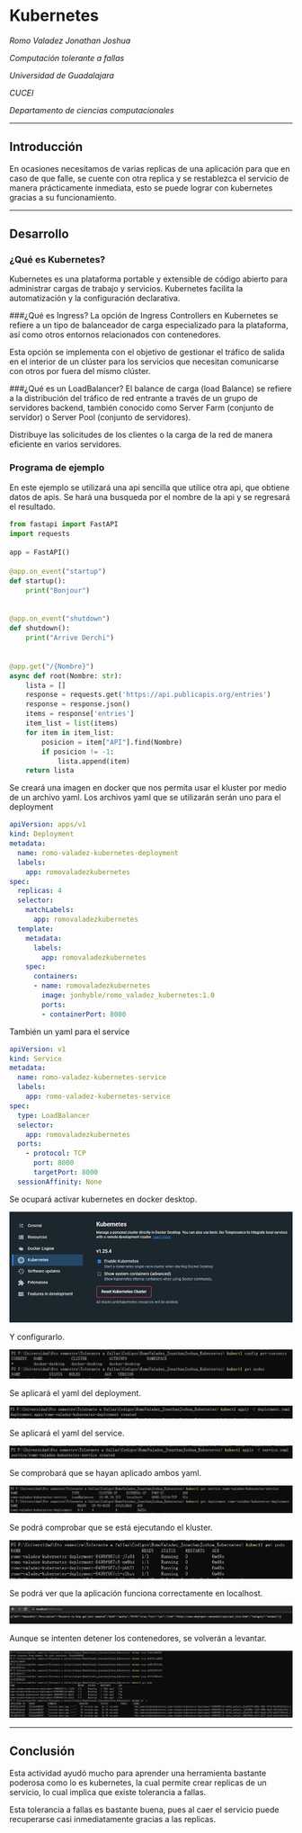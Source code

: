 # Kubernetes
_Romo Valadez Jonathan Joshua_

_Computación tolerante a fallas_

_Universidad de Guadalajara_

_CUCEI_

_Departamento de ciencias computacionales_

---

## Introducción
En ocasiones necesitamos de varias replicas de una aplicación para que en caso de que falle, se cuente con otra replica y se restablezca el servicio de manera prácticamente inmediata, esto se puede lograr con kubernetes gracias a su funcionamiento.

---

## Desarrollo

### ¿Qué es Kubernetes?
Kubernetes es una plataforma portable y extensible de código abierto para administrar cargas de trabajo y servicios. Kubernetes facilita la automatización y la configuración declarativa.

###¿Qué es Ingress?
La opción de Ingress Controllers en Kubernetes se refiere a un tipo de balanceador de carga especializado para la plataforma, así como otros entornos relacionados con contenedores.

Esta opción se implementa con el objetivo de gestionar el tráfico de salida en el interior de un clúster para los servicios que necesitan comunicarse con otros por fuera del mismo clúster.

###¿Qué es un LoadBalancer?
El balance de carga (load Balance) se refiere a la distribución del tráfico de red entrante a través de un grupo de servidores backend, también conocido como Server Farm (conjunto de servidor) o Server Pool (conjunto de servidores).

Distribuye las solicitudes de los clientes o la carga de la red de manera eficiente en varios servidores.

### Programa de ejemplo
En este ejemplo se utilizará una api sencilla que utilice otra api, que obtiene datos de apis. Se hará una busqueda por el nombre de la api y se regresará el resultado.

~~~python
from fastapi import FastAPI
import requests

app = FastAPI()

@app.on_event("startup")
def startup():
    print("Bonjour")


@app.on_event("shutdown")
def shutdown():
    print("Arrive Derchi")


@app.get("/{Nombre}")
async def root(Nombre: str):
    lista = []
    response = requests.get('https://api.publicapis.org/entries')
    response = response.json()
    items = response['entries']
    item_list = list(items)
    for item in item_list:
        posicion = item["API"].find(Nombre)
        if posicion != -1:
            lista.append(item)
    return lista
~~~

Se creará una imagen en docker que nos permita usar el kluster por medio de un archivo yaml. Los archivos yaml que se utilizarán serán uno para el deployment

~~~yaml
apiVersion: apps/v1
kind: Deployment
metadata:
  name: romo-valadez-kubernetes-deployment
  labels:
    app: romovaladezkubernetes
spec:
  replicas: 4
  selector:
    matchLabels:
      app: romovaladezkubernetes
  template:
    metadata:
      labels:
        app: romovaladezkubernetes
    spec:
      containers:
      - name: romovaladezkubernetes
        image: jonhyble/romo_valadez_kubernetes:1.0
        ports:
        - containerPort: 8000
~~~

También un yaml para el service

~~~yaml
apiVersion: v1
kind: Service
metadata:
  name: romo-valadez-kubernetes-service
  labels:
    app: romo-valadez-kubernetes-service
spec:
  type: LoadBalancer
  selector:
    app: romovaladezkubernetes
  ports:
    - protocol: TCP
      port: 8000
      targetPort: 8000
  sessionAffinity: None
~~~

Se ocupará activar kubernetes en docker desktop.

![Activar kubernetes](./Imagenes/1.png "Activar kubernetes")

Y configurarlo.

![Configurar kubernetes](./Imagenes/2.png "Configurar kubernetes")

Se aplicará el yaml del deployment.

![Aplicar deployment](./Imagenes/3.png "Aplicar deployment")

Se aplicará el yaml del service.

![Aplicar service](./Imagenes/4.png "Aplicar service")

Se comprobará que se hayan aplicado ambos yaml.

![Comprobar yaml](./Imagenes/5.png "Aplicar yaml")

Se podrá comprobar que se está ejecutando el kluster.

![Ejecución kluster](./Imagenes/6.png "Ejecución kluster")

Se podrá ver que la aplicación funciona correctamente en localhost.

![Resultados](./Imagenes/7.png "Resultados")

Aunque se intenten detener los contenedores, se volverán a levantar.

![Detener contendores](./Imagenes/8.png "Detener contenedores")

---

## Conclusión
Esta actividad ayudó mucho para aprender una herramienta bastante poderosa como lo es kubernetes, la cual permite crear replicas de un servicio, lo cual implica que existe tolerancia a fallas.

Esta tolerancia a fallas es bastante buena, pues al caer el servicio puede recuperarse casi inmediatamente gracias a las replicas.

